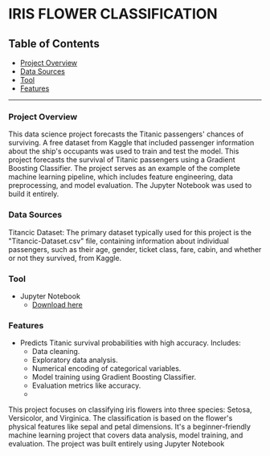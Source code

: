 # IRIS FLOWER CLASSIFICATION

## Table of Contents
- [Project Overview](#project-overview)
- [Data Sources](#data-sources)
- [Tool](#tool)
- [Features](#features)

---

### Project Overview
This data science project forecasts the Titanic passengers' chances of surviving. A free dataset from Kaggle that included passenger information about the ship's occupants was used to train and test the model. This project forecasts the survival of Titanic passengers using a Gradient Boosting Classifier. The project serves as an example of the complete machine learning pipeline, which includes feature engineering, data preprocessing, and model evaluation. The Jupyter Notebook was used to build it entirely.

### Data Sources
Titancic Dataset: The primary dataset typically used for this project is the "Titancic-Dataset.csv" file, containing information about individual passengers, such as their age, gender, ticket class, fare, cabin, and whether or not they survived, from Kaggle.

### Tool
- Jupyter Notebook
  - [Download here](https://jupyter.org/)

### Features
- Predicts Titanic survival probabilities with high accuracy. Includes:
  - Data cleaning.
  - Exploratory data analysis.
  - Numerical encoding of categorical variables.
  - Model training using Gradient Boosting Classifier.
  - Evaluation metrics like accuracy.
  - 
This project focuses on classifying iris flowers into three species: Setosa, Versicolor, and Virginica. The classification is based on the flower's physical features like sepal and petal dimensions. It's a beginner-friendly machine learning project that covers data analysis, model training, and evaluation. The project was built entirely using Jupyter Notebook
